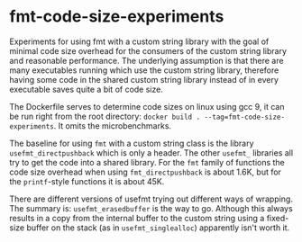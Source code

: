 # fmt-code-size-experiments
Experiments for using fmt with a custom string library with the goal of minimal code size overhead for the consumers of the custom string library and reasonable performance. The underlying assumption is that there are many executables running which use the custom string library, therefore having some code in the shared custom string library instead of in every executable saves quite a bit of code size.

The Dockerfile serves to determine code sizes on linux using gcc 9, it can be run right from the root directory: ```docker build . --tag=fmt-code-size-experiments```. It omits the microbenchmarks.

The baseline for using `fmt` with a custom string class is the library `usefmt_directpushback` which is only a header. The other `usefmt_` libraries all try to get the code into a shared library. For the `fmt` family of functions the code size overhead when using `fmt_directpushback` is about 1.6K, but for the `printf`-style functions it is about 45K.

There are different versions of usefmt trying out different ways of wrapping. The summary is: `usefmt_erasedbuffer` is the way to go. Although this always results in a copy from the internal buffer to the custom string using a fixed-size buffer on the stack (as in `usefmt_singlealloc`) apparently isn't worth it.
